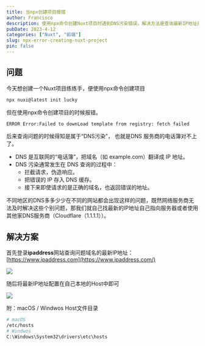 ```yaml
---
title: 当npx创建项目报错
author: Francisco
description: 使用npx命令创建Nuxt项目时遇到DNS污染错误，解决方法是查询最新IP地址并在本地Host文件中配置。推荐使用Cloudflare等DNS服务商。
pubDate: 2023-4-12
categories: ["Nuxt", "前端"]
slug: npx-error-creating-nuxt-project
pin: false
---
```


## 问题

今天想创建一个Nuxt项目练练手，便使用npx命令创建项目

```bash
npx nuxi@latest init lucky
```

但在使用npx命令创建项目的时候报错。

```bash
ERROR Error:Failed to downLoad template from registry: fetch failed
```

后来查询问题的时候得知是属于“DNS污染”， 也就是DNS 服务商的电话簿对不上了。

- DNS 是互联网的“电话簿”，把域名（如 example.com）翻译成 IP 地址。
- DNS 污染通常发生在 DNS 查询的过程中：
  - 拦截请求，伪造响应。
  - 把错误的 IP 存入 DNS 缓存。
  - 接下来即使请求的是正确的域名，也返回错误的地址。

不同地区的DNS多多少少在不同的网站都会出现这样的问题，既然网络服务商无法及时解决这些个别问题，那我们就自己找最新的IP地址自己指向服务器或者使用其他家DNS服务商（Cloudflare（1.1.1.1））。

## 解决方案

首先登录**ipaddress**网站查询问题域名的最新IP地址：[https://www.ipaddress.com](https://www.ipaddress.com/)

![](https://s2.loli.net/2025/06/12/PV8Bs6zhL7gfGK5.png)

随后将最新IP地址配置在自己本地的Host中即可

![](https://s2.loli.net/2025/06/12/cGXFZj7zWfNV1PE.png)

附：macOS / Windwos Host文件目录

```bash
# macOS
/etc/hosts
# Windwos
C:\Windows\System32\drivers\etc\hosts
```
